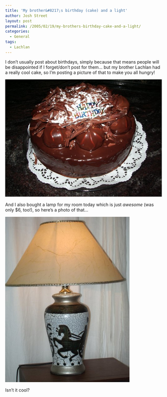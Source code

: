 ```yaml
---
title: 'My brother&#8217;s birthday (cake) and a light'
author: Josh Street
layout: post
permalink: /2005/02/19/my-brothers-birthday-cake-and-a-light/
categories:
  - General
tags:
  - Lachlan
---
```

I don&#8217;t usually post about birthdays, simply because that means people will be disappointed if I forget/don&#8217;t post for them&#8230; but my brother Lachlan had a really cool cake, so I&#8217;m posting a picture of that to make you all hungry!

![A rather delicious cake.][1]

And I also bought a lamp for my room today which is just *awesome* (was only $6, too!), so here&#8217;s a photo of that&#8230;

![My funky lamp.][2]

Isn&#8217;t it cool?

 [1]: /blog/wp-content/2005/02/lachlan-cake.jpg
 [2]: /blog/wp-content/2005/02/lamp.jpg
